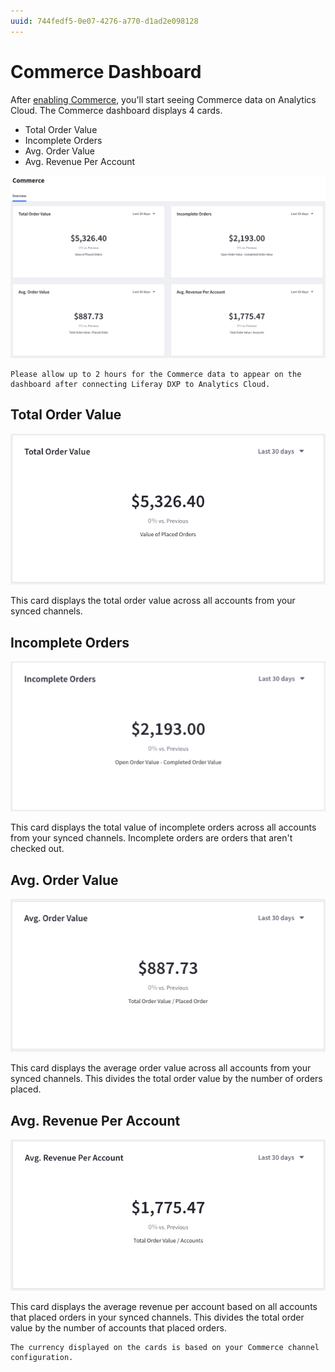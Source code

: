 ```yaml
---
uuid: 744fedf5-0e07-4276-a770-d1ad2e098128
---
```

# Commerce Dashboard

After [enabling Commerce](../getting-started/connecting-liferay-dxp-to-analytics-cloud.md), you'll start seeing Commerce data on Analytics Cloud. The Commerce dashboard displays 4 cards.

* Total Order Value
* Incomplete Orders
* Avg. Order Value
* Avg. Revenue Per Account

![The default Commerce dashboard when you enable the Commerce toggle.](./commerce-dashboard/images/01.png)

```{note}
Please allow up to 2 hours for the Commerce data to appear on the dashboard after connecting Liferay DXP to Analytics Cloud.
```

## Total Order Value

![This card displays the total order value across all accounts from your synced channels.](./commerce-dashboard/images/02.png)

This card displays the total order value across all accounts from your synced channels.

## Incomplete Orders

![The value of incomplete orders across all accounts from your synced channels.](./commerce-dashboard/images/03.png)

This card displays the total value of incomplete orders across all accounts from your synced channels. Incomplete orders are orders that aren't checked out.

## Avg. Order Value

![The average order value across all accounts from your synced channels.](./commerce-dashboard/images/04.png)

This card displays the average order value across all accounts from your synced channels. This divides the total order value by the number of orders placed.

## Avg. Revenue Per Account

![The average revenue per account based on all accounts that placed orders in your synced channels.](./commerce-dashboard/images/05.png)

This card displays the average revenue per account based on all accounts that placed orders in your synced channels. This divides the total order value by the number of accounts that placed orders.

```{note}
The currency displayed on the cards is based on your Commerce channel configuration.
```
